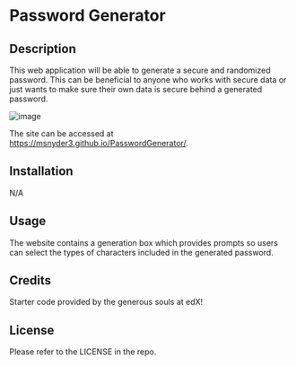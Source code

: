 # Password Generator

## Description
This web application will be able to generate a secure and randomized password. This can be beneficial to anyone who works with secure data or just wants to make sure their own data is secure behind a generated password.

![image](https://github.com/msnyder3/PasswordGenerator/assets/131561844/e6477b59-7b71-4dbb-9e40-fc4a9b08783e)

The site can be accessed at https://msnyder3.github.io/PasswordGenerator/.

## Installation
N/A

## Usage
The website contains a generation box which provides prompts so users can select the types of characters included in the generated password.

## Credits
Starter code provided by the generous souls at edX!

## License
Please refer to the LICENSE in the repo.

